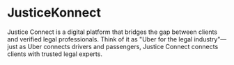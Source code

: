# JusticeKonnect
Justice Connect is a digital platform that bridges the gap between clients and verified legal professionals. Think of it as "Uber for the legal industry"—just as Uber connects drivers and passengers, Justice Connect connects clients with trusted legal experts.
